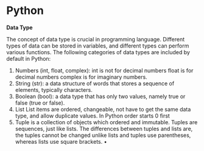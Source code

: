 # Python

**Data Type**

The concept of data type is crucial in programming language.
Different types of data can be stored in variables, and different types can perform various functions.
The following categories of data types are included by default in Python:
  1. Numbers (int, float, complex):
       int is not for decimal numbers
       float is for decimal numbers
       complex is for imaginary numbers.
  2. String (str):  a data structure of words that stores a sequence of elements, typically characters.
  3. Boolean (bool): a data type that has only two values, namely true or false (true or false).
  4. List
     List items are ordered, changeable, not have to get the same data type, and allow duplicate values. In Python order starts 0 first
  5. Tuple is a collection of objects which ordered and immutable. 
     Tuples are sequences, just like lists. The differences between tuples and lists are, the tuples cannot be changed unlike lists and tuples use parentheses, whereas       lists use square brackets.
      •	

